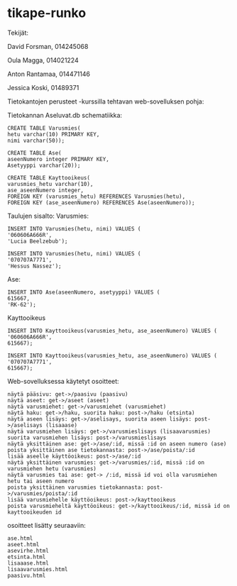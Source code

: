 # tikape-runko
Tekijät:

David Forsman, 014245068

Oula Magga, 014021224

Anton Rantamaa, 014471146

Jessica Koski, 01489371

Tietokantojen perusteet -kurssilla tehtavan web-sovelluksen pohja:

Tietokannan Aseluvat.db schematiikka:

    CREATE TABLE Varusmies(
    hetu varchar(10) PRIMARY KEY,
    nimi varchar(50));

    CREATE TABLE Ase(
    aseenNumero integer PRIMARY KEY,
    Asetyyppi varchar(20));

    CREATE TABLE Kayttooikeus(
    varusmies_hetu varchar(10),
    ase_aseenNumero integer,
    FOREIGN KEY (varusmies_hetu) REFERENCES Varusmies(hetu),
    FOREIGN KEY (ase_aseenNumero) REFERENCES Ase(aseenNumero));

Taulujen sisalto:
  Varusmies:
  
    INSERT INTO Varusmies(hetu, nimi) VALUES (
    '060606A666R',
    'Lucia Beelzebub');

    INSERT INTO Varusmies(hetu, nimi) VALUES (
    '070707A7771',
    'Hessus Nassez');
  Ase:
  
    INSERT INTO Ase(aseenNumero, asetyyppi) VALUES (
    615667,
    'RK-62');
  Kayttooikeus
  
    INSERT INTO Kayttooikeus(varusmies_hetu, ase_aseenNumero) VALUES (
    '060606A666R',
    615667);

    INSERT INTO Kayttooikeus(varusmies_hetu, ase_aseenNumero) VALUES (
    '070707A7771',
    615667);

Web-sovelluksessa käytetyt osoitteet:

    näytä pääsivu: get->/paasivu (paasivu)
    näytä aseet: get->/aseet (aseet)
    näytä varusmiehet: get->/varusmiehet (varusmiehet)
    näytä haku: get->/haku, suorita haku: post->/haku (etsinta)
    näytä aseen lisäys: get->/aselisays, suorita aseen lisäys: post->/aselisays (lisaaase)
    näytä varusmiehen lisäys: get->/varusmieslisays (lisaavarusmies)
    suorita varusmiehen lisäys: post->/varusmieslisays
    näytä yksittäinen ase: get->/ase/:id, missä :id on aseen numero (ase)
    poista yksittäinen ase tietokannasta: post->/ase/poista/:id
    lisää aseelle käyttöoikeus: post->/ase/:id
    näytä yksittäinen varusmies: get->/varusmies/:id, missä :id on varusmiehen hetu (varusmies)
    näytä varusmies tai ase: get-> /:id, missä id voi olla varusmiehen hetu tai aseen numero    
    poista yksittäinen varusmies tietokannasta: post->/varusmies/poista/:id
    lisää varusmiehelle käyttöoikeus: post->/kayttooikeus
    poista varusmieheltä käyttöoikeus: get->/kayttooikeus/:id, missä id on kayttooikeuden id

osoitteet lisätty seuraaviin:

    ase.html
    aseet.html
    asevirhe.html
    etsinta.html
    lisaaase.html
    lisaavarusmies.html
    paasivu.html

